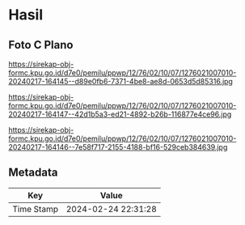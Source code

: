 # Hasil

## Foto C Plano

https://sirekap-obj-formc.kpu.go.id/d7e0/pemilu/ppwp/12/76/02/10/07/1276021007010-20240217-164145--d89e0fb6-7371-4be8-ae8d-0653d5d85316.jpg

https://sirekap-obj-formc.kpu.go.id/d7e0/pemilu/ppwp/12/76/02/10/07/1276021007010-20240217-164147--42d1b5a3-ed21-4892-b26b-116877e4ce96.jpg

https://sirekap-obj-formc.kpu.go.id/d7e0/pemilu/ppwp/12/76/02/10/07/1276021007010-20240217-164146--7e58f717-2155-4188-bf16-529ceb384639.jpg


## Metadata

| Key        | Value               |
| ---------- | ------------------- |
| Time Stamp | 2024-02-24 22:31:28 |



